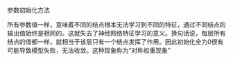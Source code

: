 参数初始化方法

所有参数值一样，意味着不同的结点根本无法学习到不同的特征，通过不同结点的输出值始终是相同的。这就失去了神经网络特征学习的意义。换句话说，每层所有结点的值都一样，就相当于该层只有一个结点发挥了作用。因此初始化全为0很有可能导致模型失败，无法收敛。这种现象称为“对称权重现象”